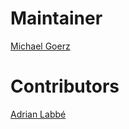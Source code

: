 # Maintainer

[Michael Goerz](http://michaelgoerz.net)

# Contributors

[Adrian Labbé](https://labbe.me)
